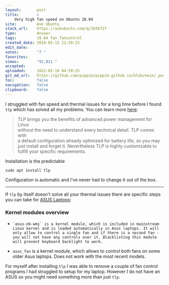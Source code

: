 ```yaml
---
layout:       post
title:        >
    Very high fan speed on Ubuntu 18.04
site:         Ask Ubuntu
stack_url:    https://askubuntu.com/q/1036727
type:         Answer
tags:         18.04 fan fancontrol
created_date: 2018-05-15 22:29:23
edit_date:    
votes:        "7 "
favorites:    
views:        "91,011 "
accepted:     
uploaded:     2022-02-10 04:59:25
git_md_url:   https://github.com/pippim/pippim.github.io/blob/main/_posts/2018/2018-05-15-Very-high-fan-speed-on-Ubuntu-18.04.md
toc:          false
navigation:   false
clipboard:    false
---
```


I struggled with fan speed and thermal issues for a long time before I found `tlp` which has solved all my problems. You can learn more [here][1]:

> TLP brings you the benefits of advanced power management for Linux  
> without the need to understand every technical detail. TLP comes with  
> a default configuration already optimized for battery life, so you may  
> just install and forget it. Nevertheless TLP is highly customizable to  
> fulfill your specific requirements.  

Installation is the predictable

``` 
sudo apt install tlp
```

Configuration is automatic and I've never had to change it out of the box. 


----------

If `tlp` by itself doesn't solve all your thermal issues there are specific steps you can take for [ASUS Laptops][2]:

### Kernel modules overview

-     `asus-nb-wmi` is a kernel module, which is included in mainstream Linux kernel and is loaded automatically in Asus laptops. It will only allow to control a single fan and if there is a second fan - you will not have any controls over it. Blacklisting this module will prevent keyboard backlight to work.
-    `asus_fan` is a kernel module, which allows to control both fans on some older Asus laptops. Does not work with the most recent models.

For myself after installing `tlp` I was able to remove a couple of fan control programs I had struggled to setup for my laptop. However I do not have an ASUS so you might need something more than just `tlp`.

  [1]: https://wiki.archlinux.org/index.php/TLP
  [2]: https://wiki.archlinux.org/index.php/Fan_speed_control#Asus_laptops
